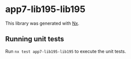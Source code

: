 # app7-lib195-lib195

This library was generated with [Nx](https://nx.dev).

## Running unit tests

Run `nx test app7-lib195-lib195` to execute the unit tests.

